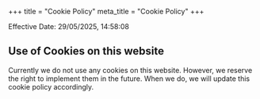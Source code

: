 +++
title = "Cookie Policy"
meta_title = "Cookie Policy"
+++

Effective Date: 29/05/2025, 14:58:08

## Use of Cookies on this website

Currently we do not use any cookies on this website. However, we reserve the right to implement them in the future. When we do, we will update this cookie policy accordingly.